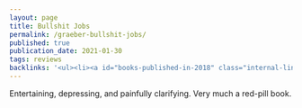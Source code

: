 ```yaml
---
layout: page
title: Bullshit Jobs
permalink: /graeber-bullshit-jobs/
published: true
publication_date: 2021-01-30
tags: reviews
backlinks: '<ul><li><a id="books-published-in-2018" class="internal-link" href="/books-published-in-2018/">Published in 2018</a></li><li><a id="books-read-in-2021" class="internal-link" href="/books-read-in-2021/">Read in 2021</a></li><li><a id="books-tag-anthropology" class="internal-link" href="/books-tag-anthropology/">Anthropology</a></li><li><a id="books-tag-economics" class="internal-link" href="/books-tag-economics/">Economics</a></li><li><a id="books-tag-nonfiction" class="internal-link" href="/books-tag-nonfiction/">Nonfiction</a></li><li><a id="graeber-debt" class="internal-link" href="/graeber-debt/">Debt</a></li><li><a id="reviews" class="internal-link" href="/reviews/">Reviews</a></li><li><a id="site-history" class="internal-link" href="/site-history/">Site history</a></li></ul>'
---
```


Entertaining, depressing, and painfully clarifying. Very much a red-pill book.